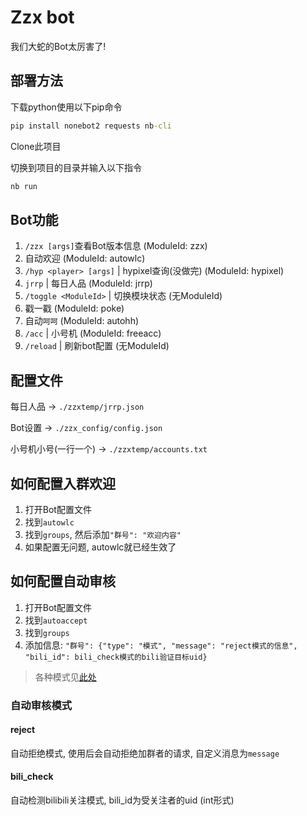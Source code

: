 # Zzx bot

我们大蛇的Bot太厉害了!

## 部署方法

下载python使用以下pip命令

```bat
pip install nonebot2 requests nb-cli
```

Clone此项目

切换到项目的目录并输入以下指令

```bat
nb run
```

## Bot功能

1. `/zzx [args]`查看Bot版本信息 (ModuleId: zzx)
2. 自动欢迎 (ModuleId: autowlc)
3. `/hyp <player> [args]` | hypixel查询(没做完) (ModuleId: hypixel)
4. `jrrp` | 每日人品 (ModuleId: jrrp)
5. `/toggle <ModuleId>` | 切换模块状态 (无ModuleId)
6. 戳一戳 (ModuleId: poke)
7. 自动`呵呵` (ModuleId: autohh)
8. `/acc` | 小号机 (ModuleId: freeacc)
9. `/reload` | 刷新bot配置 (无ModuleId)

## 配置文件

每日人品 -> `./zzxtemp/jrrp.json`

Bot设置 -> `./zzx_config/config.json`

小号机小号(一行一个) -> `./zzxtemp/accounts.txt`

## 如何配置入群欢迎

1. 打开Bot配置文件
2. 找到`autowlc`
3. 找到`groups`, 然后添加`"群号": "欢迎内容"`
4. 如果配置无问题, autowlc就已经生效了

## 如何配置自动审核

1. 打开Bot配置文件
2. 找到`autoaccept`
3. 找到`groups`
4. 添加信息: `"群号": {"type": "模式", "message": "reject模式的信息", "bili_id": bili_check模式的bili验证目标uid}`

> 各种模式见[此处](#自动审核模式)

### 自动审核模式

#### reject

自动拒绝模式, 使用后会自动拒绝加群者的请求, 自定义消息为`message`

#### bili_check

自动检测bilibili关注模式, bili_id为受关注者的uid (int形式)
